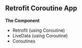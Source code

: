 ## Retrofit Coroutine App
<b>The Component</b>
- Retrofit (using Coroutine)
- LiveData (using Coroutine)
- Coroutines
